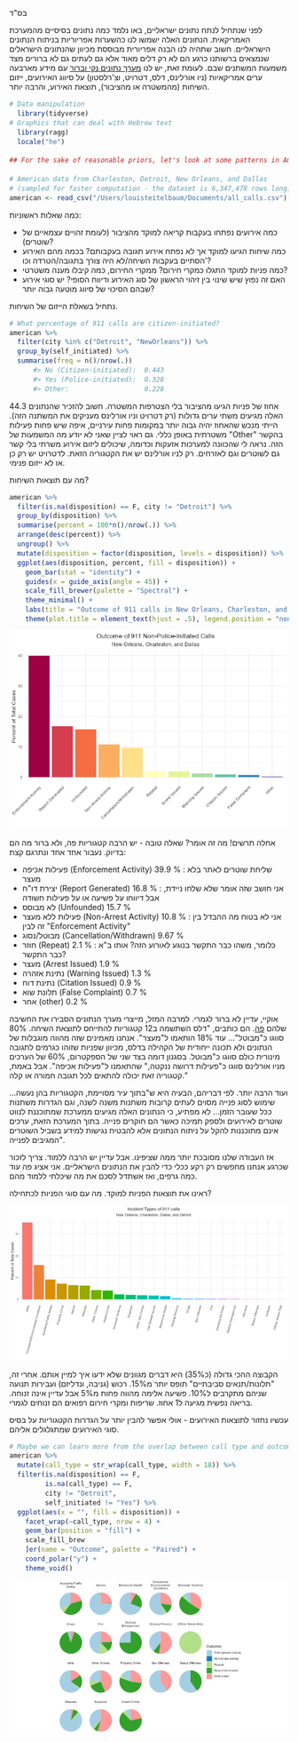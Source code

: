 <p align="left">
בס"ד
<p/>


לפני שנתחיל לנתח נתונים ישראליים, באו נלמד כמה נתונים בסיסיים מהמערכת האמריקאית. הנתונים האלה ישמשו לנו כהשערות אפריוריות בניתוח הנתונים הישראליים. חשוב שתהיה לנו הבנה אפריורית מבוססת מכיוון שהנתונים הישראלים שנמצאים ברשותנו כרגע הם לא רק דלים מאוד אלא גם לעתים גם לא ברורים מצד משמעות המשתנים שבם. לעומת זאת, יש לנו [מערך נתונים נקי וברור](https://github.com/tsdataclinic/Vera/tree/master/data) עם מידע מארבעה ערים אמריקאיות (ניו אורלינס, דלס, דטרויט, וצ'רלסטון) על סיווג האירועים, ייזום השיחות (מהמשטרה או מהציבור), תוצאת האירוע, והרבה יותר. 
``` r
# Data manipulation
  library(tidyverse)
# Graphics that can deal with Hebrew text
  library(ragg)
  locale("he")

## For the sake of reasonable priors, let's look at some patterns in American 911 data

# American data from Charleston, Detroit, New Orleans, and Dallas 
# (sampled for faster computation - the dataset is 6,347,478 rows long):   
american <- read_csv("/Users/louisteitelbaum/Documents/all_calls.csv")[sample(1:6347478, 20000), -(1:26)]
```
כמה שאלות ראשוניות: 
- כמה אירועים נפתחו בעקבות קריאה למוקד מהציבור (לעומת זהויים עצמאיים של שוטרים)? 
- כמה שיחות הגיעו למוקד אך לא נפתח אירוע תגובה בעקבותם? בכמה מהם האירוע הסתיים בעקבות השיחה/לא היה צורך בתגובה/הטרדה וכו'? 
- כמה פניות למוקד התגלו כמקרי חירום? ממקרי החירום, כמה קיבלו מענה משטרטי?
- האם זה נפוץ שיש שינוי בין זיהוי הראשון של סוג האירוע ודיווח הסופי? יש סוגי אירוע שבהם הסיכוי של סיווג מוטעה גבוה יותר?

נתחיל בשאלת הייזום של השיחות. 
``` r
# What percentage of 911 calls are citizen-initiated?
american %>% 
  filter(city %in% c("Detroit", "NewOrleans")) %>%
  group_by(self_initiated) %>% 
  summarise(freq = n()/nrow(.))
      #> No (Citizen-initiated):  0.443
      #> Yes (Police-initiated):  0.328
      #> Other:                   0.228
```
44.3 אחוז של פניות הגיעו מהציבור בלי הצטרפות המשטרה. חשוב להזכיר שהנתונים האלה מגיעים משתי ערים גדולות (רק דטרויט וניו אורלינס מעניקים את המשתנה הזה). הייתי מנכש שהאחוז יהיה גבוה יותר במקומות פחות עירניים, איפה שיש פחות פעילות משטרתית באופן כללי. גם ראוי לציין שאני לא יודע מה המשמעות של "Other" בהקשר הזה. נראה לי שהכוונה למערכות אזעקות וכדומה, שיכולים ליזום אירוע משרתי בלי קשר גם לשוטרים וגם לאזרחים. רק לניו אורלינס יש את הקטגוריה הזאת. לדטרויט יש רק כן או לא ייזום פנימי. 

מה עם תוצאות השיחות?
```r
american %>%
  filter(is.na(disposition) == F, city != "Detroit") %>%
  group_by(disposition) %>%
  summarise(percent = 100*n()/nrow(.)) %>%
  arrange(desc(percent)) %>%
  ungroup() %>%
  mutate(disposition = factor(disposition, levels = disposition)) %>%
  ggplot(aes(disposition, percent, fill = disposition)) +
    geom_bar(stat = "identity") +
    guides(x = guide_axis(angle = 45)) +
    scale_fill_brewer(palette = "Spectral") +
    theme_minimal() +
    labs(title = "Outcome of 911 calls in New Orleans, Charleston, and Dallas", x = "", y = "Percent of Total Cases") +
    theme(plot.title = element_text(hjust = .5), legend.position = "none")
```
<p align="center">
<img src= "figures/moked4.png"/>
</p>

אחלה תרשים! מה זה אומר? שאלה טובה - יש הרבה קטגוריות פה, ולא ברור מה הם בדיוק. נעבור אחד אחד ונתרגם קצת:
- פעילות אכיפה (Enforcement Activity)  39.9 %  : שליחת שוטרים לאתר בלא מעצר
- יצירת דו"ח (Report Generated)        16.8 %  : אני חושב שזה אומר שלא שלחו ניידת, אבל דיווחו על פשיעה או על פעילות חשודה
- לא מבוסס (Unfounded)       15.7 %
- פעילות ללא מעצר (Non-Arrest Activity)   10.8 %  : אני לא בטוח מה ההבדל בין זה לבין "Enforcement Activity" 
- מבוטל/נסוג (Cancellation/Withdrawn)  9.67 %
- חוזר (Repeat)     2.1 %  : כלומר, משהו כבר התקשר בנוגע לאורוע הזה? אותו ב"א כבר התקשר?
- מעצר (Arrest Issued)      1.9 % 
- נתינת אזהרה (Warning Issued)        1.3 % 
- נתינת דוח  (Citation Issued)          0.9 %  
- תלונת שוא (False Complaint)          0.7 % 
- אחר (other)                    0.2 %  

אוקיי, עדיין לא ברור לגמרי. למרבה המזל, מייצרי מערך הנתונים הסבירו את החשיבה שלהם [פה](https://medium.com/dataclinic/creating-a-consolidated-taxonomy-for-911-call-data-across-different-us-cities-part-2-9600cb09abfd). הם כותבים, "דלס השתשמה ב12 קטגוריות להתייחס לתוצאת השיחה. 80% סווגו כ"מבוטל"... עוד 18% הותאמו ל"מעצר". אנחנו מאמינים שזה מהווה מוגבלות של הנתונים ולא תכונה ייחודית של הקהילה בדלס, מכיוון שפניות שזוהו כגרמים לתגובה מינורית כולם סווגו כ"מבוטל. בסגנון דומה בצד שני של הספקטרום, 60% של הערכים מניו אורלינס סווגו כ"פעילות דרושה ננקטה," שהתאמנו ל"פעילות אכיפה". אבל באמת, קטגוריה זאת יכולה להתאים לכל תגובה חמורה או קלה."

...ועוד הרבה יותר. לפי דבריהם, הבעיה היא ש"בתוך עיר מסויימת, הקטגוריות בהן נעשה שימוש לסוג פנייה מסוים לעתים קרובות משתנות משנה לשנה, וגם הגדרות משתנות ככל שעובר הזמן... לא מפתיע, כי הנתונים האלה מגיעים ממערכת שמתוכננת לנווט שוטרים לאירועים ולספק תמיכה כאשר הם חוקרים פנייה. בתוך המערכת הזאת, ערכים אינם מתוכננות להקל על ניתוח הנתונים אלא להבטיח נגישות למידע בשביל השוטרים המגיבים לפנייה".  

אז העבודה שלנו מסובכת יותר ממה שציפינו. אבל עדיין יש הרבה ללמוד. צריך לזכור שכרגע אנחנו מחפשים רק רקע ככלי כדי להבין את הנתונים הישראליים. אני אציג פה עוד כמה גרפים, ואז אשתדל לסכם את מה שיכלתי ללמוד מהם.

ראינו את תוצאות הפניות למוקד. מה עם סוגי הפניות לכתחילה?
<p align="center">
<img src= "figures/moked5.png"/>
</p>

הקבוצה ההכי גדולה (כ35%) היא דברים מגוונים שלא ידעו איך למיין אותם. אחרי זה, "תלונות/תנאים סביבתיים" תופס יותר מ15%. רכוש (גניבה, ונדליזם) ועבירות תנועה שניהם מתקרבים ל10%. פשיעה אלימה מהווה פחות מ5% אבל עדיין אינה זנוחה. בריאה נפשית מגיעה ל1 אחוז. שריפות ומקרי חירום רפואים הם זנוחים לגמרי.

עכשיו נחזור לתוצאות האירועים - אולי אפשר להבין יותר על הגדרות הקטגוריות על בסיס סוגי האירועים שמתגלגלים אליהם. 
```r
# Maybe we can learn more from the overlap between call type and outcome
american %>%
  mutate(call_type = str_wrap(call_type, width = 18)) %>%
  filter(is.na(disposition) == F, 
         is.na(call_type) == F,
         city != "Detroit", 
         self_initiated != "Yes") %>%
  ggplot(aes(x = "", fill = disposition)) +
    facet_wrap(~call_type, nrow = 4) +
    geom_bar(position = "fill") +
    scale_fill_brew
    ]er(name = "Outcome", palette = "Paired") +
    coord_polar("y") +
    theme_void()
```
<p align="center">
<img src= "figures/moked6.png"/>
</p>
